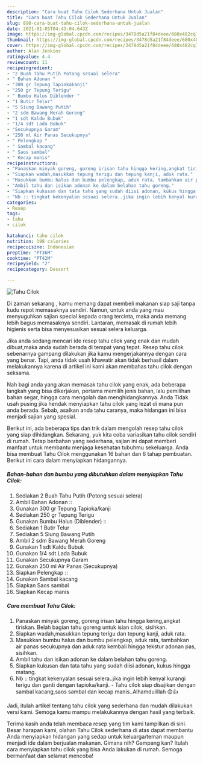 ```yaml
---
description: "Cara buat Tahu Cilok Sederhana Untuk Jualan"
title: "Cara buat Tahu Cilok Sederhana Untuk Jualan"
slug: 890-cara-buat-tahu-cilok-sederhana-untuk-jualan
date: 2021-01-05T04:43:04.643Z
image: https://img-global.cpcdn.com/recipes/3478d5a21f84deee/680x482cq70/tahu-cilok-foto-resep-utama.jpg
thumbnail: https://img-global.cpcdn.com/recipes/3478d5a21f84deee/680x482cq70/tahu-cilok-foto-resep-utama.jpg
cover: https://img-global.cpcdn.com/recipes/3478d5a21f84deee/680x482cq70/tahu-cilok-foto-resep-utama.jpg
author: Alan Jenkins
ratingvalue: 4.4
reviewcount: 11
recipeingredient:
- "2 Buah Tahu Putih Potong sesuai selera"
- " Bahan Adonan "
- "300 gr Tepung Tapiokakanji"
- "250 gr Tepung Terigu"
- " Bumbu Halus Diblender "
- "1 Butir Telur"
- "5 Siung Bawang Putih"
- "2 sdm Bawang Merah Goreng"
- "1 sdt Kaldu Bubuk"
- "1/4 sdt Lada Bubuk"
- "Secukupnya Garam"
- "250 ml Air Panas Secukupnya"
- " Pelengkap "
- " Sambal kacang"
- " Saos sambal"
- " Kecap manis"
recipeinstructions:
- "Panaskan minyak goreng, goreng irisan tahu hingga kering,angkat tiriskan. Belah bagian tahu goreng untuk isian cilok, sisihkan."
- "Siapkan wadah,masukkan tepung terigu dan tepung kanji, aduk rata."
- "Masukkan bumbu halus dan bumbu pelengkap, aduk rata, tambahkan air panas secukupnya dan aduk rata kembali hingga tekstur adonan pas, sisihkan."
- "Ambil tahu dan isikan adonan ke dalam belahan tahu goreng."
- "Siapkan kukusan dan tata tahu yang sudah diisi adonan, kukus hingga matang."
- "Nb :: tingkat kekenyalan sesuai selera..jika ingin lebih kenyal kurangi terigu dan ganti dengan tapioka/kanji. Tahu cilok siap disajikan dengan sambal kacang,saos sambal dan kecap manis..Alhamdulillah 😊👍"
categories:
- Resep
tags:
- tahu
- cilok

katakunci: tahu cilok 
nutrition: 198 calories
recipecuisine: Indonesian
preptime: "PT36M"
cooktime: "PT42M"
recipeyield: "2"
recipecategory: Dessert

---
```



![Tahu Cilok](https://img-global.cpcdn.com/recipes/3478d5a21f84deee/680x482cq70/tahu-cilok-foto-resep-utama.jpg)

Di zaman  sekarang , kamu memang dapat membeli makanan siap saji tanpa kudu repot memasaknya sendiri. Namun, untuk anda yang mau menyuguhkan sajian special kepada orang tercinta, maka anda memang lebih bagus memasaknya sendiri. Lantaran, memasak di rumah lebih higienis serta bisa menyesuaikan sesuai selera keluarga.

Jika anda sedang mencari ide resep tahu cilok yang enak dan mudah dibuat,maka anda sudah berada di tempat yang tepat. Resep tahu cilok  sebenarnya gampang dilakukan jika kamu mengerjakannya dengan cara yang benar. Tapi, anda tidak usah khawatir akan tidak berhasil dalam melakukannya 
karena di artikel ini kami akan membahas tahu cilok dengan seksama.  



Nah bagi anda yang akan memasak tahu cilok yang enak, ada beberapa langkah yang bisa dikerjakan, pertama memilih jenis bahan, lalu pemilihan bahan segar, hingga cara mengolah dan menghidangkannya. Anda Tidak usah pusing jika hendak menyiapkan tahu cilok yang lezat di mana pun anda berada. Sebab, asalkan anda  tahu caranya, maka hidangan ini bisa menjadi sajian yang spesial.

Berikut ini, ada beberapa tips dan trik dalam mengolah resep tahu cilok yang siap dihidangkan. Sekarang, yuk kita coba variasikan tahu cilok sendiri di rumah. Tetap berbahan yang sederhana, sajian ini dapat memberi manfaat untuk membantu menjaga kesehatan tubuhmu sekeluarga. Anda bisa membuat Tahu Cilok menggunakan 16 bahan dan 6 tahap pembuatan. Berikut ini cara dalam menyiapkan hidangannya.

<!--inarticleads1-->

##### Bahan-bahan dan bumbu yang dibutuhkan dalam menyiapkan Tahu Cilok:

1. Sediakan 2 Buah Tahu Putih (Potong sesuai selera)
1. Ambil  Bahan Adonan ::
1. Gunakan 300 gr Tepung Tapioka/kanji
1. Sediakan 250 gr Tepung Terigu
1. Gunakan  Bumbu Halus (Diblender) ::
1. Sediakan 1 Butir Telur
1. Sediakan 5 Siung Bawang Putih
1. Ambil 2 sdm Bawang Merah Goreng
1. Gunakan 1 sdt Kaldu Bubuk
1. Gunakan 1/4 sdt Lada Bubuk
1. Gunakan Secukupnya Garam
1. Gunakan 250 ml Air Panas (Secukupnya)
1. Siapkan  Pelengkap ::
1. Gunakan  Sambal kacang
1. Siapkan  Saos sambal
1. Siapkan  Kecap manis




<!--inarticleads2-->

##### Cara membuat Tahu Cilok:

1. Panaskan minyak goreng, goreng irisan tahu hingga kering,angkat tiriskan. Belah bagian tahu goreng untuk isian cilok, sisihkan.
1. Siapkan wadah,masukkan tepung terigu dan tepung kanji, aduk rata.
1. Masukkan bumbu halus dan bumbu pelengkap, aduk rata, tambahkan air panas secukupnya dan aduk rata kembali hingga tekstur adonan pas, sisihkan.
1. Ambil tahu dan isikan adonan ke dalam belahan tahu goreng.
1. Siapkan kukusan dan tata tahu yang sudah diisi adonan, kukus hingga matang.
1. Nb :: tingkat kekenyalan sesuai selera..jika ingin lebih kenyal kurangi terigu dan ganti dengan tapioka/kanji. - Tahu cilok siap disajikan dengan sambal kacang,saos sambal dan kecap manis..Alhamdulillah 😊👍




Jadi, itulah artikel tentang  tahu cilok  yang sederhana dan mudah dilakukan versi kami. Semoga kamu mampu melakukannya dengan hasil yang terbaik. 

Terima kasih anda telah membaca resep yang tim kami tampilkan di sini. Besar harapan kami, olahan  Tahu Cilok sederhana di atas dapat membantu Anda menyiapkan hidangan yang sedap untuk keluarga/teman maupun menjadi ide dalam berjualan makanan. Gimana nih? Gampang kan? Itulah cara menyiapkan tahu cilok yang bisa Anda lakukan di rumah. Semoga bermanfaat dan selamat mencoba!

